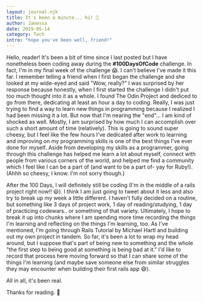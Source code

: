 ```yaml
---
layout: journal.njk
title: It's been a minute... hi! 💖
author: Janessa
date: 2019-05-14
category: Tech
intro: "hope you've been well, friend!"
---
```


Hello, reader! It's been a bit of time since I last posted but I have nonetheless been coding away during the <b>#100DaysOfCode</b> challenge.
In fact, I'm in my final week of the challenge 😱. I can't believe I've made it this far. I remember telling a friend when I first began the challenge and she looked at my wide-eyed and said "Wow, really?"
I was surprised by her response because honestly, when I first started the challenge I didn't put too much thought into it as a whole.
I found The Odin Project and dediced to go from there, dedicating at least an hour a day to coding. Really, I was just trying to find a way to learn new things in programming because I realized I had been missing it a lot.
But now that I'm nearing the "end"... I am kind of shocked as well. Mostly, I am surprised by how much I can accomplish over such a short amount of time (relatively).
This is going to sound super cheesy, but I feel like the few hours I've dedicated after work to learning and improving on my programming skills is one of the best things I've ever done for myself.
Aside from developing my skills as a programmer, going through this challenge has helped me learn a lot about myself, connect with people from various corners of the world, and helped me find a community which I feel like I can be a part of (and want to be a part of- yay for Ruby!). (Ahhh so cheesy, I know. I'm not sorry though.)

After the 100 Days, I will definitely still be coding (I'm in the middle of a rails project right now!! 😃). I think I am just going to tweet about it less and also try to break up my week a little different.
I haven't fully decided on a routine, but something like 3 days of project work, 1 day of reading/studying, 1 day of practicing codewars.. or something of that variety.
Ultimately, I hope to break it up into chunks where I am spending more time recording the things I'm learning and reflecting on the things I'm learning, too.
As I've mentioned, I'm going through Rails Tutorial by Michael Hartl and building out my own project in tandem.
So far, it's been a lot to wrap my head around, but I suppose that's part of being new to something and the whole "the first step to being good at something is being bad at it."
I'd like to record that process here moving forward so that I can share some of the things I'm learning (and maybe save someone else from similar struggles they may encounter when building their first rails app 😅).

All in all, it's been real.

Thanks for reading. 💖
